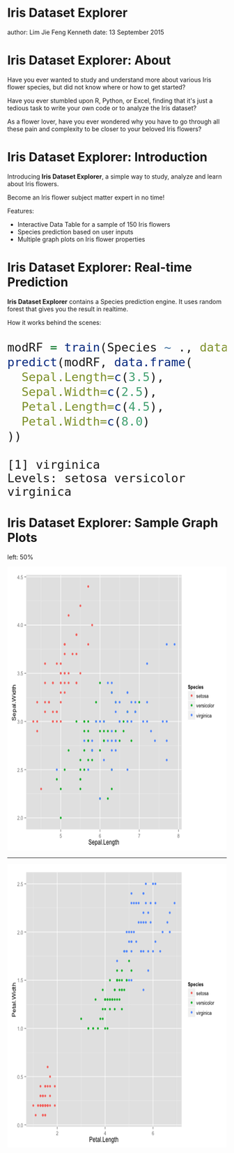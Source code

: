 

Iris Dataset Explorer
========================================================
author: Lim Jie Feng Kenneth
date: 13 September 2015

Iris Dataset Explorer: About
========================================================

Have you ever wanted to study and understand more about various Iris flower species,
but did not know where or how to get started?

Have you ever stumbled upon R, Python, or Excel, finding that it's just a tedious
task to write your own code or to analyze the Iris dataset?

As a flower lover, have you ever wondered why you have to go through all these pain
and complexity to be closer to your beloved Iris flowers?

Iris Dataset Explorer: Introduction
========================================================

Introducing **Iris Dataset Explorer**, a simple way to study, analyze and learn about
Iris flowers.

Become an Iris flower subject matter expert in no time!

Features:
* Interactive Data Table for a sample of 150 Iris flowers
* Species prediction based on user inputs
* Multiple graph plots on Iris flower properties

Iris Dataset Explorer: Real-time Prediction
========================================================

**Iris Dataset Explorer** contains a Species prediction engine. It uses
random forest that gives you the result in realtime.

How it works behind the scenes:

<font size="6px">

```r
modRF = train(Species ~ ., data=iris, method='rf')
predict(modRF, data.frame(
  Sepal.Length=c(3.5),
  Sepal.Width=c(2.5),
  Petal.Length=c(4.5),
  Petal.Width=c(8.0)
))
```

```
[1] virginica
Levels: setosa versicolor virginica
```
</font>

Iris Dataset Explorer: Sample Graph Plots
========================================================
left: 50%

<img src="about-figure/unnamed-chunk-3-1.png" title="plot of chunk unnamed-chunk-3" alt="plot of chunk unnamed-chunk-3" width="650px" height="650px" />

***

<img src="about-figure/unnamed-chunk-4-1.png" title="plot of chunk unnamed-chunk-4" alt="plot of chunk unnamed-chunk-4" width="650px" height="650px" />
